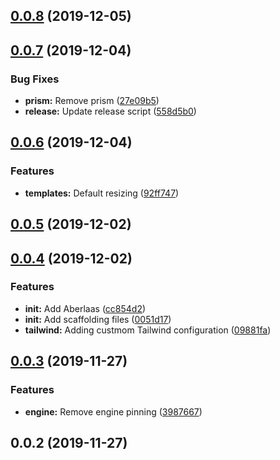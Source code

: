 ## [0.0.8](https://github.com/pixelastic/sov/compare/0.0.7...0.0.8) (2019-12-05)

## [0.0.7](https://github.com/pixelastic/sov/compare/0.0.6...0.0.7) (2019-12-04)


### Bug Fixes

* **prism:** Remove prism ([27e09b5](https://github.com/pixelastic/sov/commit/27e09b52ce6cc28b7039e4c7276bb22238a44836))
* **release:** Update release script ([558d5b0](https://github.com/pixelastic/sov/commit/558d5b0a9158b5d20779e785cde8ed7f7ee0ef65))

## [0.0.6](https://github.com/pixelastic/sov/compare/0.0.5...0.0.6) (2019-12-04)


### Features

* **templates:** Default resizing ([92ff747](https://github.com/pixelastic/sov/commit/92ff747d17fcbf742ef65ac6ee31f481130cce65))

## [0.0.5](https://github.com/pixelastic/sov/compare/0.0.4...0.0.5) (2019-12-02)

## [0.0.4](https://github.com/pixelastic/sov/compare/0.0.3...0.0.4) (2019-12-02)


### Features

* **init:** Add Aberlaas ([cc854d2](https://github.com/pixelastic/sov/commit/cc854d227cdd2518bf16b7442be78da192841e1d))
* **init:** Add scaffolding files ([0051d17](https://github.com/pixelastic/sov/commit/0051d179d411759dbb2f13f182c9b10d83f6f671))
* **tailwind:** Adding custmom Tailwind configuration ([09881fa](https://github.com/pixelastic/sov/commit/09881fafffe90534ad84bdabb2331b618ba03b87))

## [0.0.3](https://github.com/pixelastic/sov/compare/0.0.2...0.0.3) (2019-11-27)


### Features

* **engine:** Remove engine pinning ([3987667](https://github.com/pixelastic/sov/commit/3987667f6eadddd2e0671bb86979a1240f00ccd6))

## 0.0.2 (2019-11-27)

